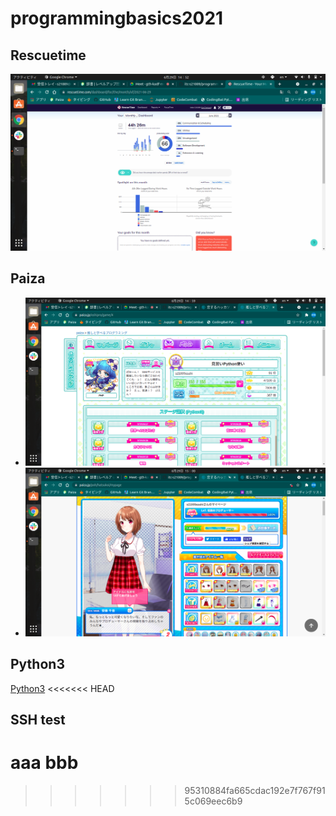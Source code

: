 # programmingbasics2021

## Rescuetime

![Rescuetime](./image/p1.png)

## Paiza

- ![推しと学べる](./image/p2.png)
- ![恋するハッカソン](./image/p3.png)

## Python3

[Python3](https://github.com/itc-s21009/lesson.git)
<<<<<<< HEAD

## SSH test
aaa
bbb
=======
>>>>>>> 95310884fa665cdac192e7f767f915c069eec6b9
